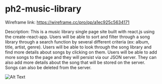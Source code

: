 # ph2-music-library
Wireframe link: https://wireframe.cc/pro/pp/a1ec925c5634171

Description: This is a music library single page site built with react.js using the create-react-app. Users will be able to sort and filter through a song library through a search function by several different criteria (ex: album, title, artist, genre). Users will be able to look through the song library and find more details about songs by clicking on them. Users will be able to add more songs to the page and they will persist via our JSON server. They can also add more details about the song that will be stored on the server. Songs can also be deleted from the server.

![Alt Text](https://media.giphy.com/media/WyNJPye4RyMREzscUA/giphy.gif)
